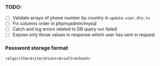 ### TODO:

- [ ] Validate arrays of phone number by country in `update-user.dto.ts`
- [ ] Fix columns order in phpmyadmin/mysql
- [ ] Catch and log errors related to DB query run failed
- [ ] Expose only those values in response which user has sent in request

### Password storage format

`<algorithm>$<iterations>$<salt>$<hash>`
